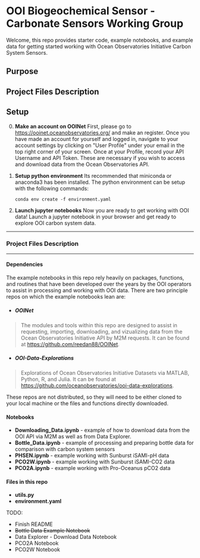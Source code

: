 # OOI Biogeochemical Sensor - Carbonate Sensors Working Group

Welcome, this repo provides starter code, example notebooks, and example data for getting started working with Ocean Observatories Initiative Carbon System Sensors.

## Purpose


## Project Files Description


## Setup

0. **Make an account on OOINet**
First, please go to https://ooinet.oceanobservatories.org/ and make an register. Once you have made an account for yourself and logged in, navigate to your account settings by clicking on "User Profile" under your email in the top right corner of your screen. Once at your Profile, record your API Username and API Token. These are necessary if you wish to access and download data from the Ocean Observatories API.

1. **Setup python environment**
Its recommended that miniconda or anaconda3 has been installed. The python environment can be setup with the following commands:

    ```
    conda env create -f environment.yaml
    ```

2. **Launch jupyter notebooks**
Now you are ready to get working with OOI data! Launch a jupyter notebook in your browser and get ready to explore OOI carbon system data.

---
### Project Files Description
---
#### Dependencies
The example notebooks in this repo rely heavily on packages, functions, and routines that have been developed over the years by the OOI operators to assist in processing and working with OOI data. There are two principle repos on which the example notebooks lean are:

* ##### OOINet
> The modules and tools within this repo are designed to assist in requesting, importing, downloading, and vizualizing data from the Ocean Observatories Initiative API by M2M requests. It can be found at https://github.com/reedan88/OOINet.

* ##### OOI-Data-Explorations
> Explorations of Ocean Observatories Initiative Datasets via MATLAB, Python, R, and Julia. It can be found at https://github.com/oceanobservatories/ooi-data-explorations.

These repos are not distributed, so they will need to be either cloned to your local machine or the files and functions directly downloaded.

#### Notebooks
* **Downloading_Data.ipynb** - example of how to download data from the OOI API via M2M as well as from Data Explorer.
* **Bottle_Data.ipynb** - example of processing and preparing bottle data for comparison with carbon system sensors
* **PHSEN.ipynb** - example working with Sunburst iSAMI-pH data
* **PCO2W.ipynb** - example working with Sunburst iSAMI-CO2 data
* **PCO2A.ipynb** - example working with Pro-Oceanus pCO2 data

#### Files in this repo
* **utils.py**
* **environment.yaml**





TODO:
* Finish README
* ~~Bottle Data Example Notebook~~
* Data Explorer - Download Data Notebook
* PCO2A Notebook
* PCO2W Notebook
